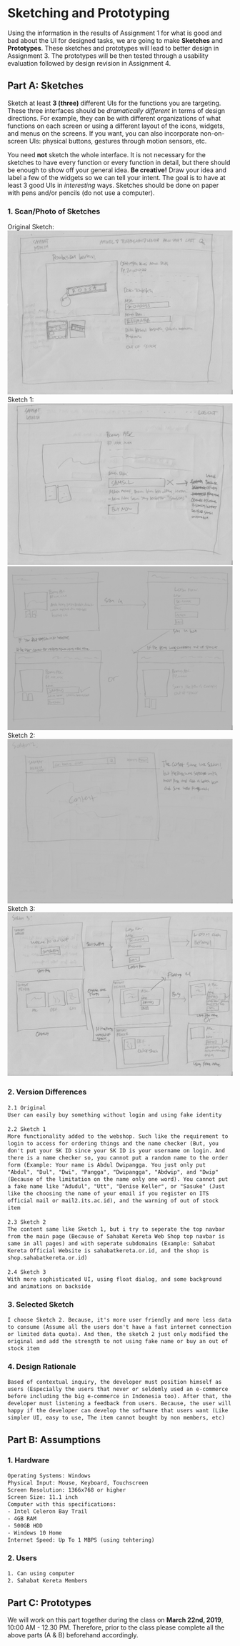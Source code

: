 # Sketching and Prototyping
Using the information in the results of Assignment 1 for what is good and bad about the UI for designed tasks, we are going to make **Sketches** and **Prototypes**. These sketches and prototypes will lead to better design in Assignment 3. The prototypes will be then tested through a usability evaluation followed by design revision in Assignment 4.

## Part A: Sketches
Sketch at least **3 (three)** different UIs for the functions you are targeting. These three interfaces should be _dramatically different_ in terms of design directions. For example, they can be with different organizations of what functions on each screen or using a different layout of the icons, widgets, and menus on the screens. If you want, you can also incorporate non-on-screen UIs: physical buttons, gestures through motion sensors, etc.

You need **not** sketch the whole interface. It is not necessary for the sketches to have every function or every function in detail, but there should be enough to show off your general idea. **Be creative!** Draw your idea and label a few of the widgets so we can tell your intent. The goal is to have at least 3 good UIs in *interesting* ways. Sketches should be done on paper with pens and/or pencils (do not use a computer).

### 1. Scan/Photo of Sketches

Original Sketch:
![Original Sketch](https://raw.githubusercontent.com/hci-a-if-its-2019/assignment-2-akmal1997/master/media/IMG.jpg)
<br>
Sketch 1:
![Sketch 1a](https://raw.githubusercontent.com/hci-a-if-its-2019/assignment-2-akmal1997/master/media/IMG2.jpg)
![Sketch 1b](https://raw.githubusercontent.com/hci-a-if-its-2019/assignment-2-akmal1997/master/media/IMG3.jpg)
<br>
Sketch 2:
![Sketch 1a](https://raw.githubusercontent.com/hci-a-if-its-2019/assignment-2-akmal1997/master/media/IMG4.jpg)
<br>
Sketch 3:
![Sketch 1a](https://raw.githubusercontent.com/hci-a-if-its-2019/assignment-2-akmal1997/master/media/IMG5.jpg)

### 2. Version Differences
```
2.1 Original
User can easily buy something without login and using fake identity

2.2 Sketch 1
More functionality added to the webshop. Such like the requirement to login to access for ordering things and the name checker (But, you don't put your SK ID since your SK ID is your username on login. And there is a name checker so, you cannot put a random name to the order form (Example: Your name is Abdul Dwipangga. You just only put "Abdul", "Dul", "Dwi", "Pangga", "Dwipangga", "Abdwip", and "Dwip" (Because of the limitation on the name only one word). You cannot put a fake name like "Adudul", "Utt", "Denise Keller", or "Sasuke" (Just like the choosing the name of your email if you register on ITS official mail or mail2.its.ac.id), and the warning of out of stock item

2.3 Sketch 2
The content same like Sketch 1, but i try to seperate the top navbar from the main page (Because of Sahabat Kereta Web Shop top navbar is same in all pages) and with seperate subdomains (Example: Sahabat Kereta Official Website is sahabatkereta.or.id, and the shop is shop.sahabatkereta.or.id)

2.4 Sketch 3
With more sophisticated UI, using float dialog, and some background and animations on backside

```

### 3. Selected Sketch
```
I choose Sketch 2. Because, it's more user friendly and more less data to consume (Assume all the users don't have a fast internet connection or limited data quota). And then, the sketch 2 just only modified the original and add the strength to not using fake name or buy an out of stock item
```

### 4. Design Rationale
```
Based of contextual inquiry, the developer must position himself as users (Especially the users that never or seldomly used an e-commerce before including the big e-commerce in Indonesia too). After that, the developer must listening a feedback from users. Because, the user will happy if the developer can develop the software that users want (Like simpler UI, easy to use, The item cannot bought by non members, etc)
```

## Part B: Assumptions
### 1. Hardware
```
Operating Systems: Windows
Physical Input: Mouse, Keyboard, Touchscreen
Screen Resolution: 1366x768 or higher
Screen Size: 11.1 inch
Computer with this specifications:
- Intel Celeron Bay Trail
- 4GB RAM
- 500GB HDD
- Windows 10 Home
Internet Speed: Up To 1 MBPS (using tehtering)
```
### 2. Users
```
1. Can using computer
2. Sahabat Kereta Members
```

## Part C: Prototypes
We will work on this part together during the class on **March 22nd, 2019**, 10:00 AM - 12.30 PM. Therefore, prior to the class please complete all the above parts (A & B) beforehand accordingly.
